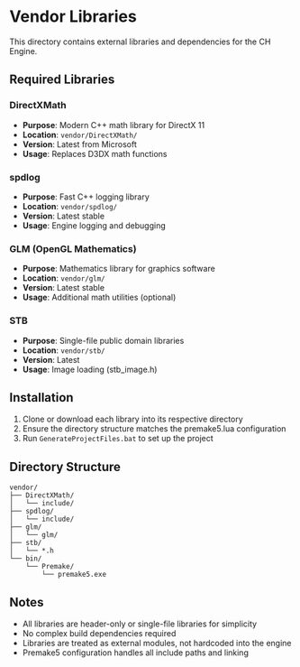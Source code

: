 # Vendor Libraries

This directory contains external libraries and dependencies for the CH Engine.

## Required Libraries

### DirectXMath
- **Purpose**: Modern C++ math library for DirectX 11
- **Location**: `vendor/DirectXMath/`
- **Version**: Latest from Microsoft
- **Usage**: Replaces D3DX math functions

### spdlog
- **Purpose**: Fast C++ logging library
- **Location**: `vendor/spdlog/`
- **Version**: Latest stable
- **Usage**: Engine logging and debugging

### GLM (OpenGL Mathematics)
- **Purpose**: Mathematics library for graphics software
- **Location**: `vendor/glm/`
- **Version**: Latest stable
- **Usage**: Additional math utilities (optional)

### STB
- **Purpose**: Single-file public domain libraries
- **Location**: `vendor/stb/`
- **Version**: Latest
- **Usage**: Image loading (stb_image.h)

## Installation

1. Clone or download each library into its respective directory
2. Ensure the directory structure matches the premake5.lua configuration
3. Run `GenerateProjectFiles.bat` to set up the project

## Directory Structure

```
vendor/
├── DirectXMath/
│   └── include/
├── spdlog/
│   └── include/
├── glm/
│   └── glm/
├── stb/
│   └── *.h
└── bin/
    └── Premake/
        └── premake5.exe
```

## Notes

- All libraries are header-only or single-file libraries for simplicity
- No complex build dependencies required
- Libraries are treated as external modules, not hardcoded into the engine
- Premake5 configuration handles all include paths and linking 